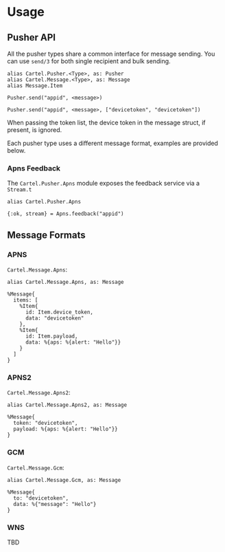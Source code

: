 # Usage

## Pusher API

All the pusher types share a common interface for message sending.
You can use `send/3` for both single recipient and bulk sending.

    alias Cartel.Pusher.<Type>, as: Pusher
    alias Cartel.Message.<Type>, as: Message
    alias Message.Item

    Pusher.send("appid", <message>)

    Pusher.send("appid", <message>, ["devicetoken", "devicetoken"])

When passing the token list, the device token in the message struct, if present,
is ignored.

Each pusher type uses a different message format, examples are provided below.

### Apns Feedback

The `Cartel.Pusher.Apns` module exposes the feedback service via a `Stream.t`

    alias Cartel.Pusher.Apns

    {:ok, stream} = Apns.feedback("appid")


## Message Formats

### APNS

`Cartel.Message.Apns`:

    alias Cartel.Message.Apns, as: Message

    %Message{
      items: [
        %Item{
          id: Item.device_token,
          data: "devicetoken"
        },
        %Item{
          id: Item.payload,
          data: %{aps: %{alert: "Hello"}}
        }
      ]
    }

### APNS2

`Cartel.Message.Apns2`:

    alias Cartel.Message.Apns2, as: Message

    %Message{
      token: "devicetoken",
      payload: %{aps: %{alert: "Hello"}}
    }

### GCM

`Cartel.Message.Gcm`:

    alias Cartel.Message.Gcm, as: Message

    %Message{
      to: "devicetoken",
      data: %{"message": "Hello"}
    }

### WNS

TBD
